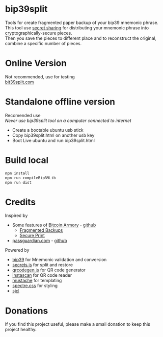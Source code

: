 # bip39split
Tools for create fragmented paper backup of your bip39 mnemonic phrase.<br />
This tool use [secret sharing](https://en.wikipedia.org/wiki/Shamir's_Secret_Sharing)
for distributing your mnemonic phrase into cryptographically-secure pieces.<br />
Then you save the pieces to different place and to reconstruct the original, combine a specific number of pieces.

# Online Version
Not recommended, use for testing<br />
[bit39split.com](https://pascalmartin.github.io/bip39split)

# Standalone offline version
Recomended use<br />
*Never use bip39split tool on a computer connected to internet*
* Create a bootable ubuntu usb stick
* Copy bip39split.html on another usb key
* Boot Live ubuntu and run bip39split.html

# Build local
```bat
npm install  
npm run compileBip39Lib  
npm run dist
```

# Credits

Inspired by

* Some features of [Bitcoin Armory](https://btcarmory.com) - [github](https://github.com/goatpig/BitcoinArmory)
    * [Fragmented Backups](https://www.bitcoinarmory.com/tutorials/armory-advanced-features/fragmented-backups/)
    * [Secure Print](https://www.bitcoinarmory.com/tutorials/armory-basics/secure-print/)
* [passguardian.com](http://passguardian.com) - [github](https://github.com/amper5and/secrets.js)

Powered by

* [bip39](https://github.com/iancoleman/bip39) for Mnemonic validation and conversion
* [secrets.js](https://github.com/grempe/secrets.js)  for split and restore
* [qrcodegen.js](https://www.nayuki.io/page/qr-code-generator-library#javascript) for QR code generator
* [instascan](https://github.com/schmich/instascan) for QR code reader
* [mustache](https://github.com/janl/mustache.js) for templating
* [spectre.css](https://picturepan2.github.io/spectre/) for styling
* [sjcl](https://github.com/bitwiseshiftleft/sjcl)

# Donations
If you find this project useful, please make a small donation to keep this project healthy.
